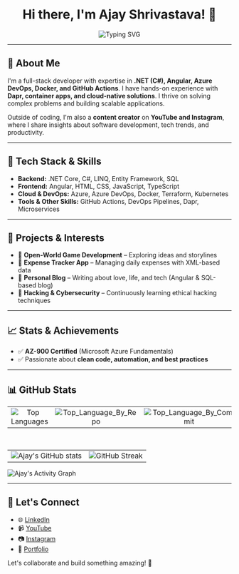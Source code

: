 <h1 align="center">
  Hi there, I'm Ajay Shrivastava! 👋  
</h1>

<p align="center">
  <img src="https://readme-typing-svg.demolab.com?font=Pacifico&weight=800&pause=1000&center=true&vCenter=true&width=435&lines=Full+Stack+Developer;AI+Enthusiast;Craving+for+Coding" alt="Typing SVG" />
</p>

---

## 🚀 About Me

I'm a full-stack developer with expertise in **.NET (C#), Angular, Azure DevOps, Docker, and GitHub Actions**. I have hands-on experience with **Dapr, container apps, and cloud-native solutions**. I thrive on solving complex problems and building scalable applications.

Outside of coding, I'm also a **content creator** on **YouTube and Instagram**, where I share insights about software development, tech trends, and productivity.

---

## 🔧 Tech Stack & Skills

- **Backend:** .NET Core, C#, LINQ, Entity Framework, SQL
- **Frontend:** Angular, HTML, CSS, JavaScript, TypeScript
- **Cloud & DevOps:** Azure, Azure DevOps, Docker, Terraform, Kubernetes
- **Tools & Other Skills:** GitHub Actions, DevOps Pipelines, Dapr, Microservices

---

## 📌 Projects & Interests

- 🔹 **Open-World Game Development** – Exploring ideas and storylines
- 🔹 **Expense Tracker App** – Managing daily expenses with XML-based data
- 🔹 **Personal Blog** – Writing about love, life, and tech (Angular & SQL-based blog)
- 🔹 **Hacking & Cybersecurity** – Continuously learning ethical hacking techniques

---

## 📈 Stats & Achievements

- ✅ **AZ-900 Certified** (Microsoft Azure Fundamentals)
- ✅ Passionate about **clean code, automation, and best practices**

---

## 📊 GitHub Stats
| | | |
| :-: | :-: | :-: |
| ![Top Languages][top-languages] | ![Top_Language_By_Repo][topLanguage-by-repo] | ![Top_Language_By_Commit][topLanguage-by-commit] |

 </br>
 
| | |
| :--: | :--: |
| ![Ajay's GitHub stats][github-stats] | ![GitHub Streak][github-streak] |

![Ajay's Activity Graph](https://github-readme-activity-graph.vercel.app/graph?username=Ajay-Shrivastava&bg_color=fffff0&color=708090&line=24292e&point=24292e&area=true&hide_border=true)

---

## 📢 Let's Connect

- 🌐 [LinkedIn](#)
- 📹 [YouTube](#)
- 📷 [Instagram](#)
- 💼 [Portfolio](#)

Let's collaborate and build something amazing! 🚀

[github-stats]: https://github-readme-stats.vercel.app/api?username=Ajay-Shrivastava&show_icons=true&hide=prs&cache_seconds=86400&theme=dark
[github-streak]: https://github-readme-streak-stats.herokuapp.com/?user=Ajay-Shrivastava&theme=dark
[top-languages]: https://github-readme-stats.vercel.app/api/top-langs/?username=Ajay-Shrivastava&layout=compact&theme=dark
[topLanguage-by-repo]: http://github-profile-summary-cards.vercel.app/api/cards/repos-per-language?username=Ajay-Shrivastava&theme=dark
[topLanguage-by-commit]: http://github-profile-summary-cards.vercel.app/api/cards/most-commit-language?username=Ajay-Shrivastava&theme=dark


